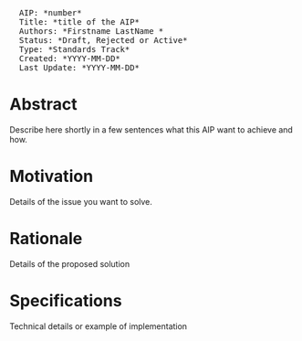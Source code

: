 <pre>
  AIP: *number*
  Title: *title of the AIP*
  Authors: *Firstname LastName <email@domain.com>*
  Status: *Draft, Rejected or Active*
  Type: *Standards Track*
  Created: *YYYY-MM-DD*
  Last Update: *YYYY-MM-DD*
</pre>

Abstract
========

Describe here shortly in a few sentences what this AIP want to achieve and how.


Motivation
==========

Details of the issue you want to solve.


Rationale
=========
Details of the proposed solution

Specifications
==============

Technical details or example of implementation

